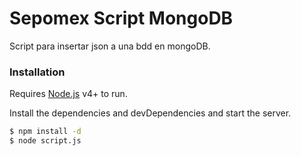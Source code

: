 # Sepomex Script MongoDB

Script para insertar json a una bdd en mongoDB.

### Installation

Requires [Node.js](https://nodejs.org/) v4+ to run.

Install the dependencies and devDependencies and start the server.

```sh
$ npm install -d
$ node script.js
```
